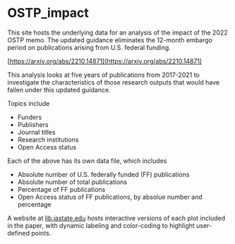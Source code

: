 # OSTP_impact

This site hosts the underlying data for an analysis of the impact of the 2022 OSTP memo. The updated guidance eliminates the 12-month embargo period on publications arising from U.S. federal funding.

[https://arxiv.org/abs/2210.14871](https://arxiv.org/abs/2210.14871)

This analysis looks at five years of publications from 2017-2021 to investigate the characteristics of those research outputs that would have fallen under this updated guidance.

Topics include
- Funders
- Publishers
- Journal titles
- Research institutions
- Open Access status

Each of the above has its own data file, which includes
- Absolute number of U.S. federally funded (FF) publications
- Absolute number of total publications
- Percentage of FF publications
- Open Access status of FF publications, by absolue number and percentage

A website at [lib.iastate.edu](https://lib.iastate.edu) hosts interactive versions of each plot included in the paper, with dynamic labeling and color-coding to highlight user-defined points.
